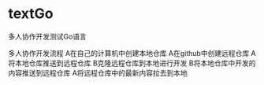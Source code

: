 # textGo
多人协作开发测试Go语言

多人协作开发流程
A在自己的计算机中创建本地仓库
A在github中创建远程仓库
A将本地仓库推送到远程仓库
B克隆远程仓库到本地进行开发
B将本地仓库中开发的内容推送到远程仓库
A将远程仓库中的最新内容拉去到本地
